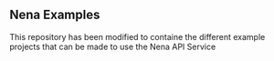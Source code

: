 ## Nena Examples

This repository has been modified to containe the different example projects that can be made to use the Nena API Service
